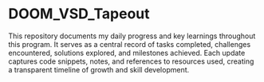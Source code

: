# DOOM_VSD_Tapeout
This repository documents my daily progress and key learnings throughout this program. It serves as a central record of tasks completed, challenges encountered, solutions explored, and milestones achieved. Each update captures code snippets, notes, and references to resources used, creating a transparent timeline of growth and skill development.
